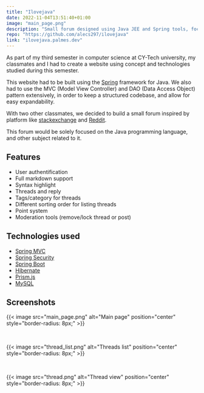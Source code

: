 ```yaml
---
title: "Ilovejava"
date: 2022-11-04T13:51:40+01:00
image: "main_page.png"
description: "Small forum designed using Java JEE and Spring tools, focusing on the Java language."
repo: "https://github.com/alecs297/ilovejava"
link: "ilovejava.palmes.dev"
---
```


As part of my third semester in computer science at CY-Tech university, my classmates and I had to create a website using concept and technologies studied during this semester.

This website had to be built using the [Spring](https://spring.io/) framework for Java. We also had to use the MVC (Model View Controller) and DAO (Data Access Object) pattern extensively, in order to keep a structured codebase, and allow for easy expandability.

With two other classmates, we decided to build a small forum inspired by platform like [stackexchange](https://stackexchange.com/) and [Reddit](https://www.reddit.com/). 

This forum would be solely focused on the Java programming language, and other subject related to it.

## Features

- User authentification
- Full markdown support
- Syntax highlight
- Threads and reply
- Tags/category for threads
- Different sorting order for listing threads
- Point system
- Moderation tools (remove/lock thread or post)

## Technologies used

- [Spring MVC](https://spring.io/)
- [Spring Security](https://spring.io/)
- [Spring Boot](https://spring.io/)
- [Hibernate](https://hibernate.org/)
- [Prism.js](https://prismjs.com/)
- [MySQL](https://www.mysql.com/)

## Screenshots

{{< image src="main_page.png" alt="Main page" position="center" style="border-radius: 8px;" >}}

<br>

{{< image src="thread_list.png" alt="Threads list" position="center" style="border-radius: 8px;" >}}

<br>

{{< image src="thread.png" alt="Thread view" position="center" style="border-radius: 8px;" >}}